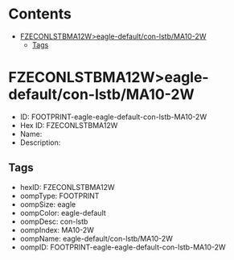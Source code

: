 



Contents
========

* [FZECONLSTBMA12W>eagle-default/con-lstb/MA10-2W](#fzeconlstbma12weagle-defaultcon-lstbma10-2w)
	* [Tags](#tags)

# FZECONLSTBMA12W>eagle-default/con-lstb/MA10-2W

- ID: FOOTPRINT-eagle-eagle-default-con-lstb-MA10-2W
- Hex ID: FZECONLSTBMA12W
- Name: 
- Description: 

## Tags

- hexID: FZECONLSTBMA12W
- oompType: FOOTPRINT
- oompSize: eagle
- oompColor: eagle-default
- oompDesc: con-lstb
- oompIndex: MA10-2W
- oompName: eagle-default/con-lstb/MA10-2W
- oompID: FOOTPRINT-eagle-eagle-default-con-lstb-MA10-2W
